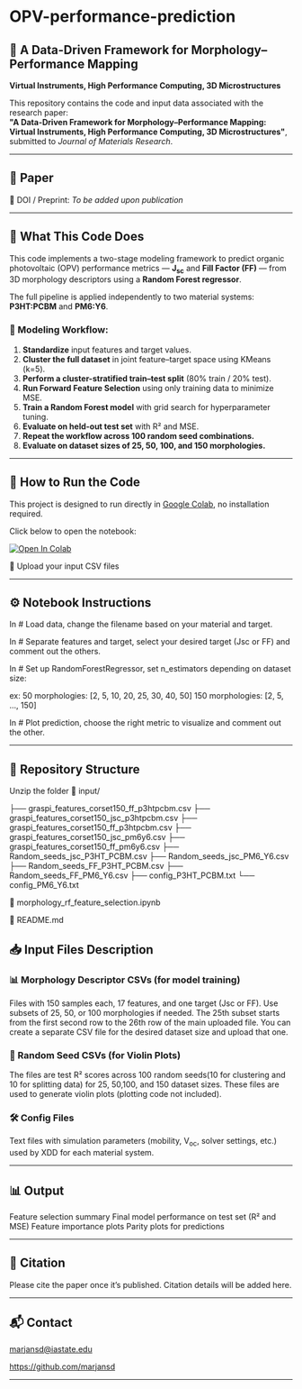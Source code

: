 # OPV-performance-prediction

## 📘 A Data-Driven Framework for Morphology–Performance Mapping  
**Virtual Instruments, High Performance Computing, 3D Microstructures**

This repository contains the code and input data associated with the research paper:  
**"A Data-Driven Framework for Morphology–Performance Mapping: Virtual Instruments, High Performance Computing, 3D Microstructures"**, submitted to *Journal of Materials Research*.

---

## 📄 Paper  
📌 DOI / Preprint: *To be added upon publication*

---

## 🧪 What This Code Does

This code implements a two-stage modeling framework to predict organic photovoltaic (OPV) performance metrics — **J<sub>sc</sub>** and **Fill Factor (FF)** — from 3D morphology descriptors using a **Random Forest regressor**.

The full pipeline is applied independently to two material systems: **P3HT:PCBM** and **PM6:Y6**.

### 🔁 Modeling Workflow:
1. **Standardize** input features and target values.
2. **Cluster the full dataset** in joint feature–target space using KMeans (k=5).
3. **Perform a cluster-stratified train–test split** (80% train / 20% test).
4. **Run Forward Feature Selection** using only training data to minimize MSE.
5. **Train a Random Forest model** with grid search for hyperparameter tuning.
6. **Evaluate on held-out test set** with R² and MSE.
7. **Repeat the workflow across 100 random seed combinations.**
8. **Evaluate on dataset sizes of 25, 50, 100, and 150 morphologies.**

---

## 🚀 How to Run the Code

This project is designed to run directly in [Google Colab](https://colab.research.google.com), no installation required.

Click below to open the notebook:

[![Open In Colab](https://colab.research.google.com/assets/colab-badge.svg)](https://colab.research.google.com/github/marjansd/OPV-performance-prediction/blob/main/morphology_rf_feature_selection.ipynb)

 📁 Upload your input CSV files

 ---

## ⚙️ Notebook Instructions

In # Load data, change the filename based on your material and target.

In # Separate features and target, select your desired target (Jsc or FF) and comment out the others.

In # Set up RandomForestRegressor, set n_estimators depending on dataset size:

ex:
50 morphologies: [2, 5, 10, 20, 25, 30, 40, 50]
150 morphologies: [2, 5, ..., 150]

In # Plot prediction, choose the right metric to visualize and comment out the other.

---

## 📂 Repository Structure
Unzip the folder
📁 input/   

 ├── graspi_features_corset150_ff_p3htpcbm.csv
 ├── graspi_features_corset150_jsc_p3htpcbm.csv
 ├── graspi_features_corset150_ff_p3htpcbm.csv
 ├── graspi_features_corset150_jsc_pm6y6.csv
 ├── graspi_features_corset150_ff_pm6y6.csv
 ├── Random_seeds_jsc_P3HT_PCBM.csv
 ├── Random_seeds_jsc_PM6_Y6.csv
 ├── Random_seeds_FF_P3HT_PCBM.csv
 ├── Random_seeds_FF_PM6_Y6.csv
 ├── config_P3HT_PCBM.txt
 └── config_PM6_Y6.txt
 
📓 morphology_rf_feature_selection.ipynb

📘 README.md


## 📥 Input Files Description

### 📊 Morphology Descriptor CSVs (for model training)
Files with 150 samples each, 17 features, and one target (Jsc or FF). Use subsets of 25, 50, or 100 morphologies if needed. The 25th subset starts from the first second row to the 26th row of the main uploaded file. You can create a separate CSV file for the desired dataset size and upload that one. 

### 🎻 Random Seed CSVs (for Violin Plots)
The files are test R²  scores across 100 random seeds(10 for clustering and 10 for splitting data) for 25, 50,100, and 150 dataset sizes.
These files are used to generate violin plots (plotting code not included).

### 🛠️ Config Files
Text files with simulation parameters (mobility, V<sub>oc</sub>, solver settings, etc.) used by XDD for each material system.

---

## 📊 Output

Feature selection summary
Final model performance on test set (R² and MSE)
Feature importance plots
Parity plots for predictions

---

## 🤝 Citation
Please cite the paper once it’s published. Citation details will be added here.

---

## 📬 Contact

marjansd@iastate.edu

https://github.com/marjansd

---
